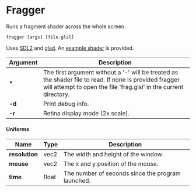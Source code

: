 # Fragger
Runs a fragment shader across the whole screen.

```
fragger [args] [file.glsl]
```

Uses [SDL2](https://libsdl.org) and [glad](http://glad.dav1d.de/). An [example shader](https://github.com/benhenshaw/fragger/blob/master/creation.glsl) is provided.

| Argument | Description |
| ---      | --- |
| **\***   | The first argument without a '-' will be treated as the shader file to read. If none is provided fragger will attempt to open the file 'frag.glsl' in the current directory. |
| **-d**   | Print debug info. |
| **-r**   | Retina display mode (2x scale). |

#### Uniforms

| Name           | Type  | Description |
| ---            | ---   | --- |
| **resolution** | vec2  | The width and height of the window. |
| **mouse**      | vec2  | The x and y position of the mouse. |
| **time**       | float | The number of seconds since the program launched. |
